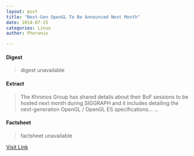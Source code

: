 ```yaml
---
layout: post
title: "Next-Gen OpenGL To Be Announced Next Month"
date: 2014-07-15
categories: Linux
author: Phoronix

---
```



#### Digest
>digest unavailable

#### Extract
>The Khronos Group has shared details about their BoF sessions to be hosted next month during SIGGRAPH and it includes detailing the next-generation OpenGL / OpenGL ES specifications......

#### Factsheet
>factsheet unavailable

[Visit Link](https://www.linux.com/news/software/applications/780517-next-gen-opengl-to-be-announced-next-month/)


